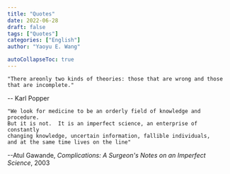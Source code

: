 ```yaml
---
title: "Quotes"
date: 2022-06-28
draft: false
tags: ["Quotes"]
categories: ["English"]
author: "Yaoyu E. Wang"

autoCollapseToc: true
---
```



```
"There areonly two kinds of theories: those that are wrong and those that are incomplete."
```
-- Karl Popper

```
"We look for medicine to be an orderly field of knowledge and procedure.  
But it is not.  It is an imperfect science, an enterprise of constantly 
changing knowledge, uncertain information, fallible individuals, 
and at the same time lives on the line"
```
--Atul Gawande, *Complications: A Surgeon's Notes on an Imperfect Science*, 2003
